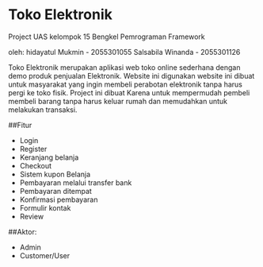 # Toko Elektronik

Project UAS kelompok 15
Bengkel Pemrograman Framework

oleh:
hidayatul Mukmin - 2055301055
Salsabila Winanda - 2055301126

Toko Elektronik merupakan aplikasi web toko online sederhana dengan demo produk penjualan Elektronik. Website ini digunakan website ini dibuat untuk masyarakat yang ingin membeli perabotan elektronik tanpa harus pergi ke toko fisik. Project ini dibuat Karena untuk mempermudah pembeli membeli barang tanpa harus keluar rumah dan memudahkan untuk melakukan transaksi.

##Fitur
- Login
- Register
- Keranjang belanja
- Checkout
- Sistem kupon Belanja
- Pembayaran melalui transfer bank
- Pembayaran ditempat
- Konfirmasi pembayaran
- Formulir kontak
- Review

##Aktor: 
- Admin
- Customer/User

